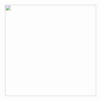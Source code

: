 <img src="https://ci.appveyor.com/api/projects/status/irishakir/Office_Communicator" width="300"></img>
